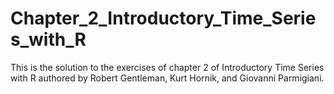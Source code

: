 # Chapter_2_Introductory_Time_Series_with_R
This is the solution to the exercises of chapter 2 of Introductory Time Series with R authored by Robert Gentleman, Kurt Hornik, and Giovanni Parmigiani.
